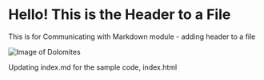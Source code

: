 # Hello! This is the Header to a File

This is for Communicating with Markdown module - adding header to a file

![Image of Dolomites](https://drive.google.com/file/d/1SovKRVxh8OUEKWthQ3gb9w3sMJuVPpY8/view?usp=sharing)

Updating index.md for the sample code, index.html
